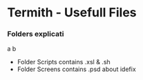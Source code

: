 Termith - Usefull Files
===================

### Folders explicati
a
b

- Folder Scripts contains .xsl & .sh
- Folder Screens contains .psd about idefix


